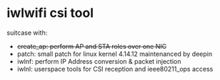 # iwlwifi csi tool

suitcase with:

* ~~create_ap: perform AP and STA roles over one NIC~~
* patch: small patch for linux kernel 4.14.12 maintenanced by deepin
* iwlnf: perform IP Address conversion & packet injection
* iwlnl: userspace tools for CSI reception and ieee80211_ops access
